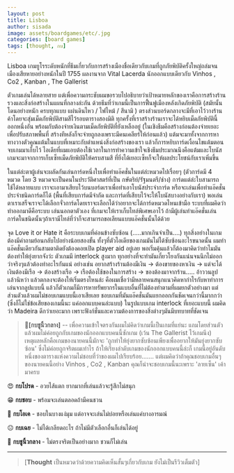 ```yaml
---
layout: post
title: Lisboa
author: sisada
image: assets/boardgames/etc/.jpg
categories: [board games]
tags: [thought, กบ]
---
```

Lisboa เกมยูโรระดับหนักที่ธีมเกี่ยวกับการสร้างเมืองชื่อเดียวกับเกมที่ถูกภัยพิบัติครั้งใหญ่ถล่มจนเมืองเสียหายอย่างหนักในปี 1755 ผลงานจาก Vital Lacerda นักออกแบบเดียวกับ Vinhos , Co2 , Kanban , The Gallerist

ตัวเกมเล่นได้หลายสาย แต่เพื่อความกระชับผมขอรวบไปอธิบายว่าเป้าหมายหลักของเราคือการสร้างร้านรวงและสิ่งก่อสร้างในแผนที่กลางล่ะกัน ด้วยธีมที่ว่าเกมนี้เป็นการฟื้นฟูเมืองหลังเกิดภัยพิบัติ (สมัยนั้นโดนอย่างหนัก ครบทุกแบบ แผ่นดินไหว / ไฟไหม้ / สึนามิ ) ตรงส่วนบอร์ดกลางจะมีที่เอาไว้วางร้านค้าโดยจะสุ่มเม็ดภัยพิบัติสามสีไว้รอบตารางสองมิติ ทุกครั้งที่เราสร้างร้านเราจะได้หยิบเม็ดภัยพิบัตินี้ออกหนึ่งอัน พร้อมกับต้องจ่ายเงินตามเม็ดภัยพิบัติที่ยังเหลืออยู่ (ในเชิงธีมคือสร้างก่อนต้องจ่ายเยอะเพื่อปรับสภาพพื้นที่ สร้างทีหลังก็จะจ่ายถูกลงเพราะมีคนเคลียร์ให้ก่อนแล้ว) แต้มจะมาทั้งจากการหาทางวางตัวคูณแต้มในแบบที่เหมาะกับตำแหน่งสิ่งก่อสร้างของเรา แล้วก็การหยิบการ์ดเงื่อนไขแต้มตอนจบเกมมาเก็บไว้ ไอเดียที่ผมแอบต้องใช้เวลาในการทำความเข้าใจเชิงธีมประมาณนึงคือแต้มและโบนัสเกมจะมาจากการเก็บเซ็ทเม็ดภัยพิบัติให้ครบสามสี ที่ยิ่งได้เยอะเซ็ทก็จะให้ผลประโยชน์กับเราเพิ่มขึ้น

ในแต่ล่ะตาผู้เล่นจะผลัดกันเล่นการ์ดหนึ่งใบเพื่อทำแอ๊คชั่นในแต่ล่ะหมวดไปเรื่อยๆ (ตัวการ์ดมี 4 หมวด โดย 3 หมวดจะเป็นคนในประวัติศาสตร์ที่เป็น กษัตริย์/รัฐมนตรี/ช่าง) การ์ดแต่ล่ะใบสามารถใช้ได้หลายแบบ เราจะเอามาเสียบไว้บนบอร์ดเราเพื่อทำเอาโบนัสประจำการ์ด หรือจะเล่นเพื่อทำแอ๊คชั่นประจำชนิดการ์ดก็ได้ (พื้นที่เสียบการ์ดมีจำกัด และการ์ดที่เสียบไว้จะให้โบนัสบางอย่างกับเรา) พอเล่นตาเราเสร็จเราจะได้เลือกจั่วการ์ดโดยเราจะเลือกได้ว่าอยากจะได้การ์ดหมวดไหนเข้ามือ ระบบที่ผมคิดว่าทำออกมาดีคือระบบ เล่นนอกตาตัวเอง ที่เกมจะให้เราเก็บไทล์พิเศษเอาไว้ ถ้ามีผู้เล่นทำแอ๊คชั่นเล่นการ์ดในชนิดนั้นๆถ้าเรามีไทล์ที่ว่าก็จะสามารถขอเลียนแบบแอ๊คชั่นนั้นได้ด้วย

จุด Love it or Hate it คือระบบเกมที่ค่อนข้างซับซ้อน (.....มากเกินจำเป็น....) ทุกสิ่งอย่างในเกมต้องมีคำถามย้อนกลับไปอย่างน้อยสองขั้น ทั้งๆที่ตัวไอเดียของเกมมันไม่ได้ซับซ้อนอะไรขนาดนั้น ผมทำแอ๊คชั่นเดียวกันสามตาติดยังต้องคอยเปิด player aid อยู่เลย พอเริ่มคุ้นแล้วก็ต้องมาคิดว่าทำไมมันต้องทำให้ยุ่งยากจังว่ะ ตัวเกมมี interlock สูงมาก ทุกอย่างที่จะทำมันเกี่ยวโยงกันแน่นจนนึกไม่ออกว่าจริงๆแล้วต้องทำอะไรกันแน่ อย่างเช่น อยากสร้างร้านต้องมีเงิน -> ต้องขายของหาเงิน -> แต่จะได้เงินต้องมีเรือ -> ต้องสร้างเรือ -> เรือต้องใช้ของในการสร้าง -> ของต้องมาจากร้าน..... อ้าววนลูปแล้วนิหว่า แล้วตกลงจะต้องให้เริ่มตรงไหนล่ะ คือผมเชื่อว่ามีหลายคนสนุกแนวคิดหากำไรกับหาท่าการเล่นจากลูปแบบนี้ แล้วก็ตัวเกมก็มีการหาทรัพยากรในแบบอื่นที่ไม่ต้องทำตามที่ผมยกตัวอย่างมา แต่ส่วนตัวแล้วผมไม่ชอบเกมแบบนี้เอาเสียเลย ชอบเกมที่มันแอ๊คชั่นมันแยกออกกันชัดเจนกว่านี้มากกว่า (ซึ่งก็ไม่ใช่ข้อเสียของเกมนี้นะ แค่ออกแบบคนล่ะแบบ) ในรูปแบบเกม interlock ที่เยอะแบบนี้ ผมคิดว่า Madeira ดีกว่าเยอะมาก เพราะฟังก์ชั่นและความต้องการของสิ่งต่างๆมันมีบทบาทที่ชัดเจน

> 🐸**[กบชูนิ้วกลาง]** -- เพื่อความเข้าใจตรงกันผมไม่คิดว่าเกมนี้เป็นเกมที่แย่นะ แถมโดยส่วนตัวแล้วผมไม่ค่อยถูกกับเกมของนักออกแบบคนนี้ซักเกม (เว้น The Gallerist ไว้เกมนีง) เหตุผลหลักคือเกมของนายคนนี้มักจะ 'ถูกทำให้ยุ่งยากซับซ้อนเพียงเพื่ออยากให้มันยุ่งยากซับซ้อน' ซึ่งไม่ค่อยถูกจริตผมเท่าไร ถ้าให้เรียงลำดับเกมของนักออกแบบคนนี้ล่ะก็ เกมนี้อยู่อันดับหนึ่งของตารางแห่งความไม่ชอบที่ว่าของผมไปเรียบร้อย....... แต่ผมคิดว่าถ้าคุณชอบเกมอื่นๆของนายคนนี้อย่าง Vinhos , Co2 , Kanban คุณก็น่าจะชอบเกมนี้นะเพราะ 'ลายเซ็น' เค้ามาครบ


😍 **กบโปรด** - อวยไส้แตก ยากมากที่เล่นแล้วจะรู้สึกไม่สนุก

😁 **กบชอบ** - พร้อมจะเล่นตลอดถ้ามีคนชวน

🙂 **กบโอเค** - ชอบในบางแง่มุม แต่อาจจะเล่นไม่บ่อยหรือเล่นแค่บางอารมณ์

😐 **กบเฉย** - ไม่ได้เกลียดอะไร ถ้าไม่มีตัวเลือกอื่นก็เล่นได้อยู่

🖕 **กบชูนิ้วกลาง** - ไม่ตรงจริตเป็นอย่างมาก ชวนก็ไม่เล่น



---



> 
> [**Thought** เป็นหมวดว่าด้วยความคิดเห็นสั้นๆเกี่ยวกับเกม ยังไม่เป็นรีวิวเต็มตัว]
> 
> 
> 

